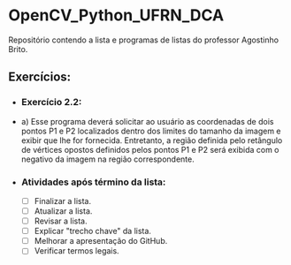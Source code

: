 # OpenCV_Python_UFRN_DCA
Repositório contendo a lista e programas de listas do professor Agostinho Brito.

## Exercícios:
- ### Exercício 2.2:
- a) Esse programa deverá solicitar ao usuário as coordenadas de dois pontos P1 e P2 localizados dentro dos limites do tamanho da imagem e exibir que lhe for fornecida. Entretanto, a região definida pelo retângulo de vértices opostos definidos pelos pontos P1 e P2 será exibida com o negativo da imagem na região correspondente.

- ### Atividades após término da lista:
    - [ ] Finalizar a lista.
    - [ ] Atualizar a lista.
    - [ ] Revisar a lista.
    - [ ] Explicar "trecho chave" da lista.
    - [ ] Melhorar a apresentação do GitHub.
    - [ ] Verificar termos legais.

